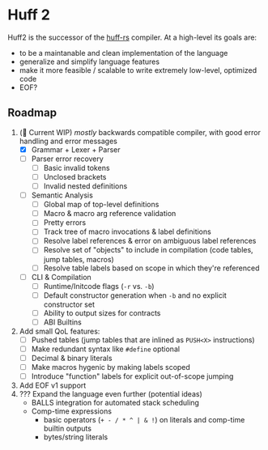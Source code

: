 # Huff 2

Huff2 is the successor of the [huff-rs](https://github.com/huff-language/huff-rs) compiler. At a
high-level its goals are:
- to be a maintanable and clean implementation of the language
- generalize and simplify language features
- make it more feasible / scalable to write extremely low-level, optimized code
- EOF?

## Roadmap

1. (🚧 Current WIP) _mostly_ backwards compatible compiler, with good error handling and error messages
   - [x] Grammar + Lexer + Parser
   - [ ] Parser error recovery
       - [ ] Basic invalid tokens
       - [ ] Unclosed brackets
       - [ ] Invalid nested definitions
   - [ ] Semantic Analysis
       - [ ] Global map of top-level definitions
       - [ ] Macro & macro arg reference validation
       - [ ] Pretty errors
       - [ ] Track tree of macro invocations & label definitions
       - [ ] Resolve label references & error on ambiguous label references
       - [ ] Resolve set of "objects" to include in compilation (code tables, jump tables, macros)
       - [ ] Resolve table labels based on scope in which they're referenced
   - [ ] CLI & Compilation
       - [ ] Runtime/Initcode flags (`-r` vs. `-b`)
       - [ ] Default constructor generation when `-b` and no explicit constructor set
       - [ ] Ability to output sizes for contracts
       - [ ] ABI Builtins
2. Add small QoL features:
    - [ ] Pushed tables (jump tables that are inlined as `PUSH<X>` instructions)
    - [ ] Make redundant syntax like `#define` optional
    - [ ] Decimal & binary literals
    - [ ] Make macros hygenic by making labels scoped
    - [ ] Introduce "function" labels for explicit out-of-scope jumping
3. Add EOF v1 support
4. ??? Expand the language even further (potential ideas)
    - BALLS integration for automated stack scheduling
    - Comp-time expressions
        - basic operators (`+ - / * ^ | & !`) on literals and comp-time builtin outputs
        - bytes/string literals

